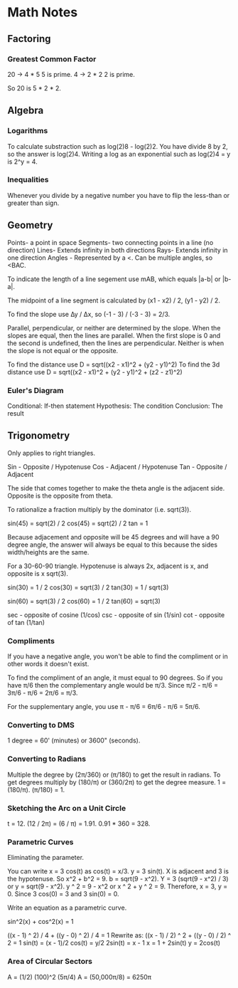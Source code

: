 # Math Notes

## Factoring

### Greatest Common Factor

20 -> 4 * 5
5 is prime.
4 -> 2 * 2
2 is prime.

So 20 is 5 * 2 * 2.

## Algebra

### Logarithms

To calculate substraction such as log(2)8 - log(2)2. You have divide 8 by 2, so the answer is log(2)4. Writing a log as an exponential such as log(2)4 = y is 2^y = 4.

### Inequalities

Whenever you divide by a negative number you have to flip the less-than or greater than sign.

## Geometry

Points- a point in space
Segments- two connecting points in a line (no direction)
Lines- Extends infinity in both directions
Rays- Extends infinity in one direction
Angles - Represented by a <. Can be multiple angles, so <BAC.

To indicate the length of a line segement use mAB, which equals |a-b| or |b-a|.

The midpoint of a line segment is calculated by (x1 - x2) / 2, (y1 - y2) / 2.

To find the slope use ∆y / ∆x, so (-1 - 3) / (-3 - 3) = 2/3.

Parallel, perpendicular, or neither are determined by the slope.
When the slopes are equal, then the lines are parallel.
When the first slope is 0 and the second is undefined, then the lines are perpendicular.
Neither is when the slope is not equal or the opposite.

To find the distance use D = sqrt((x2 - x1)^2 + (y2 - y1)^2)
To find the 3d distance use D = sqrt((x2 - x1)^2 + (y2 - y1)^2 + (z2 - z1)^2)

### Euler's Diagram

Conditional: If-then statement
Hypothesis: The condition
Conclusion: The result

## Trigonometry

Only applies to right triangles.

Sin - Opposite / Hypotenuse
Cos - Adjacent / Hypotenuse
Tan - Opposite / Adjacent

The side that comes together to make the theta angle is the adjacent side. Opposite is the opposite from theta.

To rationalize a fraction multiply by the dominator (i.e. sqrt(3)).

sin(45) = sqrt(2) / 2
cos(45) = sqrt(2) / 2
tan = 1

Because adjacement and opposite will be 45 degrees and will have a 90 degree angle, the answer will always be equal to this because the sides width/heights are the same.

For a 30-60-90 triangle. Hypotenuse is always 2x, adjacent is x, and opposite is x sqrt(3).

sin(30) = 1 / 2
cos(30) = sqrt(3) / 2
tan(30) = 1 / sqrt(3)

sin(60) = sqrt(3) / 2
cos(60) = 1 / 2
tan(60) = sqrt(3)

sec - opposite of cosine (1/cos)
csc - opposite of sin (1/sin)
cot - opposite of tan (1/tan)

### Compliments

If you have a negative angle, you won't be able to find the compliment or in other words it doesn't exist.

To find the compliment of an angle, it must equal to 90 degrees. So if you have π/6 then the complementary angle would be π/3. Since π/2 - π/6 = 3π/6 - π/6 = 2π/6 = π/3.

For the supplementary angle, you use π - π/6 = 6π/6 - π/6 = 5π/6.

### Converting to DMS

1 degree = 60' (minutes) or 3600" (seconds).

### Converting to Radians

Multiple the degree by (2π/360) or (π/180) to get the result in radians. To get degrees multiply by (180/π) or (360/2π) to get the degree measure. 1 = (180/π). (π/180) = 1.

### Sketching the Arc on a Unit Circle

t = 12. (12 / 2π) = (6 / π) = 1.91. 0.91 * 360 = 328.

### Parametric Curves

Eliminating the parameter.

You can write x = 3 cos(t) as cos(t) = x/3.
y = 3 sin(t).
X is adjacent and 3 is the hypotenuse.
So x^2 + b^2 = 9. b = sqrt(9 - x^2).
Y = 3 (sqrt(9 - x^2) / 3) or y = sqrt(9 - x^2).
y ^ 2 = 9 - x^2 or x ^ 2 + y ^ 2 = 9.
Therefore, x = 3, y = 0.
Since 3 cos(0) = 3 and 3 sin(0) = 0.

Write an equation as a parametric curve.

sin^2(x) + cos^2(x) = 1

((x - 1) ^ 2) / 4 + ((y - 0) ^ 2) / 4 = 1
Rewrite as: ((x - 1) / 2) ^ 2 + ((y - 0) / 2) ^ 2 = 1
sin(t) = (x - 1)/2
cos(t) = y/2
2sin(t) = x - 1
x = 1 + 2sin(t)
y = 2cos(t)

### Area of Circular Sectors

A = (1/2) (100)^2 (5π/4)
A = (50,000π/8) = 6250π
